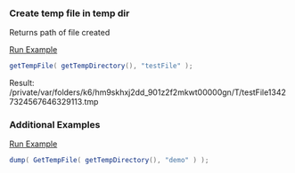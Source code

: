 ### Create temp file in temp dir

Returns path of file created

<a href="https://try.boxlang.io/?code=eJxLTy0JSc0tcMvMSdVQSIdwXDKLUpNL8osqNTR1FJRKUotLQNJKCprWXACZ5g%2FZ" target="_blank">Run Example</a>

```java
getTempFile( getTempDirectory(), "testFile" );

```

Result: /private/var/folders/k6/hm9skhxj2dd_901z2f2mkwt00000gn/T/testFile13427324567646329113.tmp

### Additional Examples

<a href="https://try.boxlang.io/?code=eJxLKc0t0FBwTy0JSc0tcMvMSdVQSIdwXDKLUpNL8osqNTR1FJRSUnPzlRQ0FTStuQDQaBBl" target="_blank">Run Example</a>

```java
dump( GetTempFile( getTempDirectory(), "demo" ) );

```



